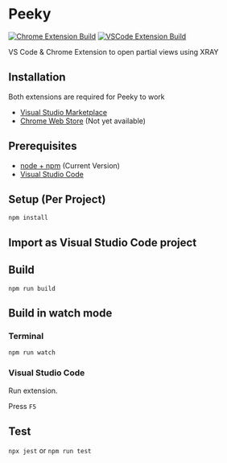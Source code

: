 # Peeky
[![Chrome Extension Build](https://github.com/ErikDombi/Peeky/actions/workflows/chrome-extension-build.yml/badge.svg)](https://github.com/ErikDombi/Peeky/actions/workflows/chrome-extension-build.yml) [![VSCode Extension Build](https://github.com/ErikDombi/Peeky/actions/workflows/vscode-extension-build.yml/badge.svg)](https://github.com/ErikDombi/Peeky/actions/workflows/vscode-extension-build.yml)

VS Code &amp; Chrome Extension to open partial views using XRAY

## Installation

Both extensions are required for Peeky to work
* [Visual Studio Marketplace](https://marketplace.visualstudio.com/items?itemName=ErikDombi.peeky-xray)
* [Chrome Web Store](#) (Not yet available)

## Prerequisites

* [node + npm](https://nodejs.org/) (Current Version)
* [Visual Studio Code](https://code.visualstudio.com/)

## Setup (Per Project)

```
npm install
```

## Import as Visual Studio Code project

## Build

```
npm run build
```

## Build in watch mode

### Terminal

```
npm run watch
```

### Visual Studio Code

Run extension.

Press `F5`

## Test
`npx jest` or `npm run test`